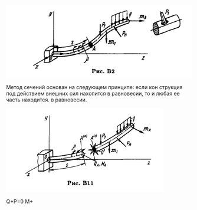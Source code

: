 ![1](../../img/fed/1.png)

Метод сечений основан на следующем принципе: если кон­
струкция под действием внешних сил нахопится в равновесии,
то и любая ее часть находится. в равновесии.

![3](../../img/fed/3.png)

Q+P=0
M+